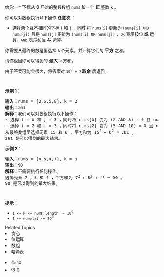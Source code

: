 <p>给你一个下标从 <strong>0</strong>&nbsp;开始的整数数组&nbsp;<code>nums</code>&nbsp;和一个 <strong>正</strong>&nbsp;整数&nbsp;<code>k</code>&nbsp;。</p>

<p>你可以对数组执行以下操作 <strong>任意次</strong>&nbsp;：</p>

<ul> 
 <li>选择两个互不相同的下标&nbsp;<code>i</code> 和&nbsp;<code>j</code>&nbsp;，<strong>同时</strong>&nbsp;将&nbsp;<code>nums[i]</code>&nbsp;更新为&nbsp;<code>(nums[i] AND nums[j])</code> 且将&nbsp;<code>nums[j]</code>&nbsp;更新为&nbsp;<code>(nums[i] OR nums[j])</code>&nbsp;，<code>OR</code>&nbsp;表示按位 <strong>或</strong>&nbsp;运算，<code>AND</code>&nbsp;表示按位 <strong>与</strong>&nbsp;运算。</li> 
</ul>

<p>你需要从最终的数组里选择&nbsp;<code>k</code>&nbsp;个元素，并计算它们的 <strong>平方</strong>&nbsp;之和。</p>

<p>请你返回你可以得到的 <strong>最大</strong>&nbsp;平方和。</p>

<p>由于答案可能会很大，将答案对&nbsp;<code>10<sup>9</sup> + 7</code>&nbsp;<strong>取余</strong>&nbsp;后返回。</p>

<p>&nbsp;</p>

<p><strong class="example">示例 1：</strong></p>

<pre>
<b>输入：</b>nums = [2,6,5,8], k = 2
<b>输出：</b>261
<b>解释：</b>我们可以对数组执行以下操作：
- 选择 i = 0 和 j = 3 ，同时将 nums[0] 变为 (2 AND 8) = 0 且 nums[3] 变为 (2 OR 8) = 10 ，结果数组为 nums = [0,6,5,10] 。
- 选择 i = 2 和 j = 3 ，同时将 nums[2] 变为 (5 AND 10) = 0 且 nums[3] 变为 (5 OR 10) = 15 ，结果数组为 nums = [0,6,0,15] 。
从最终数组里选择元素 15 和 6 ，平方和为 15<sup>2</sup> + 6<sup>2</sup> = 261 。
261 是可以得到的最大结果。
</pre>

<p><strong class="example">示例 2：</strong></p>

<pre>
<b>输入：</b>nums = [4,5,4,7], k = 3
<b>输出：</b>90
<b>解释：</b>不需要执行任何操作。
选择元素 7 ，5 和 4 ，平方和为 7<sup>2</sup> + 5<sup>2</sup> + 4<sup>2</sup> = 90 。
90 是可以得到的最大结果。
</pre>

<p>&nbsp;</p>

<p><strong>提示：</strong></p>

<ul> 
 <li><code>1 &lt;= k &lt;= nums.length &lt;= 10<sup>5</sup></code></li> 
 <li><code>1 &lt;= nums[i] &lt;= 10<sup>9</sup></code></li> 
</ul>

<div><div>Related Topics</div><div><li>贪心</li><li>位运算</li><li>数组</li><li>哈希表</li></div></div><br><div><li>👍 13</li><li>👎 0</li></div>